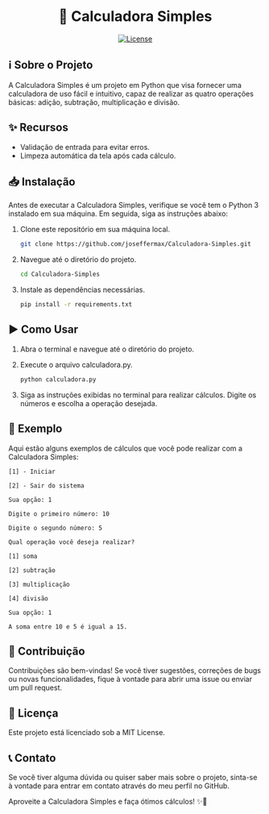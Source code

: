 <h1 align="center">🧮 Calculadora Simples</h1>

<p align="center">
  <a href="https://raw.githubusercontent.com/joseffermax/Calculadora-Simples/main/LICENSE">
    <img src="https://img.shields.io/github/license/joseffermax/Calculadora-Simples?color=blue" alt="License">
  </a>
</p>

## ℹ️ Sobre o Projeto

A Calculadora Simples é um projeto em Python que visa fornecer uma calculadora de uso fácil e intuitivo, capaz de realizar as quatro operações básicas: adição, subtração, multiplicação e divisão.

## ✨ Recursos

- Validação de entrada para evitar erros.
- Limpeza automática da tela após cada cálculo.

## 📥 Instalação

Antes de executar a Calculadora Simples, verifique se você tem o Python 3 instalado em sua máquina. Em seguida, siga as instruções abaixo:

1. Clone este repositório em sua máquina local.
   ```bash
   git clone https://github.com/joseffermax/Calculadora-Simples.git

2. Navegue até o diretório do projeto.
   ```bash
   cd Calculadora-Simples

3. Instale as dependências necessárias.
   ```bash
   pip install -r requirements.txt

## ▶️ Como Usar

1. Abra o terminal e navegue até o diretório do projeto.

2. Execute o arquivo calculadora.py.
   ```bash
   python calculadora.py

3. Siga as instruções exibidas no terminal para realizar cálculos. Digite os números e escolha a operação desejada.

## 🌟 Exemplo

Aqui estão alguns exemplos de cálculos que você pode realizar com a Calculadora Simples:

    [1] - Iniciar
  
    [2] - Sair do sistema
  
    Sua opção: 1

    Digite o primeiro número: 10
  
    Digite o segundo número: 5

    Qual operação você deseja realizar?
  
    [1] soma
  
    [2] subtração
  
    [3] multiplicação
  
    [4] divisão
  
    Sua opção: 1

    A soma entre 10 e 5 é igual a 15.

## 🤝 Contribuição

Contribuições são bem-vindas! Se você tiver sugestões, correções de bugs ou novas funcionalidades, fique à vontade para abrir uma issue ou enviar um pull request.

## 📜 Licença

Este projeto está licenciado sob a MIT License.

## 📞 Contato

Se você tiver alguma dúvida ou quiser saber mais sobre o projeto, sinta-se à vontade para entrar em contato através do meu perfil no GitHub.

Aproveite a Calculadora Simples e faça ótimos cálculos! ✨🚀
